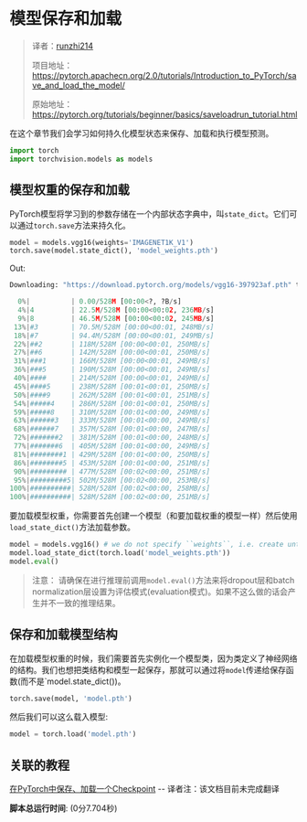 # 模型保存和加载

> 译者：[runzhi214](https://github.com/runzhi214)
>
> 项目地址：<https://pytorch.apachecn.org/2.0/tutorials/Introduction_to_PyTorch/save_and_load_the_model/>
>
> 原始地址：<https://pytorch.org/tutorials/beginner/basics/saveloadrun_tutorial.html>

在这个章节我们会学习如何持久化模型状态来保存、加载和执行模型预测。

```py
import torch
import torchvision.models as models
```

## 模型权重的保存和加载

PyTorch模型将学习到的参数存储在一个内部状态字典中，叫`state_dict`。它们可以通过`torch.save`方法来持久化。

```py
model = models.vgg16(weights='IMAGENET1K_V1')
torch.save(model.state_dict(), 'model_weights.pth')
```

Out:

```py
Downloading: "https://download.pytorch.org/models/vgg16-397923af.pth" to /var/lib/jenkins/.cache/torch/hub/checkpoints/vgg16-397923af.pth

  0%|          | 0.00/528M [00:00<?, ?B/s]
  4%|4         | 22.5M/528M [00:00<00:02, 236MB/s]
  9%|8         | 46.5M/528M [00:00<00:02, 245MB/s]
 13%|#3        | 70.5M/528M [00:00<00:01, 248MB/s]
 18%|#7        | 94.4M/528M [00:00<00:01, 249MB/s]
 22%|##2       | 118M/528M [00:00<00:01, 250MB/s]
 27%|##6       | 142M/528M [00:00<00:01, 250MB/s]
 31%|###1      | 166M/528M [00:00<00:01, 249MB/s]
 36%|###5      | 190M/528M [00:00<00:01, 249MB/s]
 40%|####      | 214M/528M [00:00<00:01, 249MB/s]
 45%|####5     | 238M/528M [00:01<00:01, 250MB/s]
 50%|####9     | 262M/528M [00:01<00:01, 251MB/s]
 54%|#####4    | 286M/528M [00:01<00:01, 250MB/s]
 59%|#####8    | 310M/528M [00:01<00:00, 249MB/s]
 63%|######3   | 333M/528M [00:01<00:00, 249MB/s]
 68%|######7   | 357M/528M [00:01<00:00, 247MB/s]
 72%|#######2  | 381M/528M [00:01<00:00, 248MB/s]
 77%|#######6  | 405M/528M [00:01<00:00, 249MB/s]
 81%|########1 | 429M/528M [00:01<00:00, 250MB/s]
 86%|########5 | 453M/528M [00:01<00:00, 251MB/s]
 90%|######### | 477M/528M [00:02<00:00, 251MB/s]
 95%|#########5| 502M/528M [00:02<00:00, 253MB/s]
100%|##########| 528M/528M [00:02<00:00, 258MB/s]
100%|##########| 528M/528M [00:02<00:00, 251MB/s]
```

要加载模型权重，你需要首先创建一个模型（和要加载权重的模型一样）然后使用`load_state_dict()`方法加载参数。

```py
model = models.vgg16() # we do not specify ``weights``, i.e. create untrained model
model.load_state_dict(torch.load('model_weights.pth'))
model.eval()
```

> 注意：
> 请确保在进行推理前调用`model.eval()`方法来将dropout层和batch normalization层设置为评估模式(evaluation模式)。如果不这么做的话会产生并不一致的推理结果。

## 保存和加载模型结构

在加载模型权重的时候，我们需要首先实例化一个模型类，因为类定义了神经网络的结构。我们也想把类结构和模型一起保存，那就可以通过将`model`传递给保存函数(而不是`model.state_dict())。

```py
torch.save(model, 'model.pth')
```

然后我们可以这么载入模型:

```py
model = torch.load('model.pth')
```

## 关联的教程

[在PyTorch中保存、加载一个Checkpoint](https://pytorch.org/tutorials/recipes/recipes/saving_and_loading_a_general_checkpoint.html) -- 译者注：该文档目前未完成翻译

**脚本总运行时间**: (0分7.704秒)
